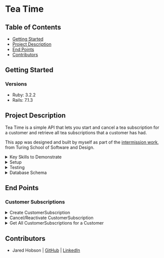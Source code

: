 # Tea Time

## Table of Contents
- [Getting Started](#getting-started)
- [Project Description](#project-description)
- [End Points](#end-points)
- [Contributors](#contributors)

## Getting Started
### Versions
- Ruby: 3.2.2
- Rails: 7.1.3

## Project Description

Tea Time is a simple API that lets you start and cancel a tea subscription for a customer and retrieve all tea subscriptions that a customer has had.  

This app was designed and built by myself as part of the [intermission work](https://mod4.turing.edu/projects/take_home/take_home_be), from Turing School of Software and Design.

<details>
  <summary>Key Skills to Demonstrate</summary>

- A strong understanding of Rails
- Ability to create restful routes
- Demonstration of well-organized code, following OOP
- Test Driven Development
- Clear documentation
</details>

<details>
  <summary>Setup</summary>

  1. Fork and/or Clone this Repo from GitHub.
  2. In your terminal use `$ git clone <ssh or https path>`.
  3. Change into the cloned directory using `$ cd example`.
  4. Install the gem packages using `$ bundle install`.
  5. Database Migrations can be set up by running: 
  ``` bash 
  $ rails db:{drop,create,migrate,seed}
  ```
</details>

<details>
  <summary>Testing</summary>

  Test using the terminal utilizing RSpec:

  ```bash
  $ bundle exec rspec spec/<follow directory path to test specific files>
  ```

  or test the whole suite with `$ bundle exec rspec`

  Test Results as of 6/29/24: 100.0%
</details>

<details>
  <summary>Database Schema</summary>

```
ActiveRecord::Schema[7.1].define(version: 2024_06_27_232609) do
  # These are extensions that must be enabled in order to support this database
  enable_extension "plpgsql"

  create_table "customer_subscriptions", force: :cascade do |t|
    t.bigint "customer_id", null: false
    t.bigint "subscription_id", null: false
    t.integer "status", default: 1
    t.datetime "created_at", null: false
    t.datetime "updated_at", null: false
    t.index ["customer_id"], name: "index_customer_subscriptions_on_customer_id"
    t.index ["subscription_id"], name: "index_customer_subscriptions_on_subscription_id"
  end

  create_table "customers", force: :cascade do |t|
    t.string "first_name"
    t.string "last_name"
    t.string "email"
    t.string "address"
    t.datetime "created_at", null: false
    t.datetime "updated_at", null: false
    t.index ["email"], name: "index_customers_on_email", unique: true
  end

  create_table "subscriptions", force: :cascade do |t|
    t.string "title"
    t.integer "price"
    t.integer "status"
    t.integer "frequency"
    t.datetime "created_at", null: false
    t.datetime "updated_at", null: false
  end

  create_table "teas", force: :cascade do |t|
    t.string "title"
    t.string "description"
    t.integer "temperature"
    t.integer "brew_time"
    t.datetime "created_at", null: false
    t.datetime "updated_at", null: false
  end

  add_foreign_key "customer_subscriptions", "customers"
  add_foreign_key "customer_subscriptions", "subscriptions"
end
```
</details>

## End Points
### Customer Subscriptions
<details>
<summary> Create CustomerSubscription </summary>

Request:

```http
POST /api/v1/customer_subscriptions
Content-Type: application/json
Accept: application/json
```

Body: 

```json
{ 
    "customer_subscription": 
        {
             "customer_id": 1,
             "subscription_id": 3
        }
 }
```

Response: `status: 201`

```json
{
    "data": {
        "id": "1",
        "type": "customer_subscription",
        "attributes": {
            "status": "active",
            "title": "It's Tea",
            "price": 5000,
            "frequency": 3
        },
        "relationships": {
            "customer": {
                "data": {
                    "id": "1",
                    "type": "customer"
                }
            },
            "subscription": {
                "data": {
                    "id": "3",
                    "type": "subscription"
                }
            }
        }
    }
}
```
</details>

<details>
<summary> Cancel/Reactivate CustomerSubscription </summary>

Request:

```http
PATCH api/v1/customer_subscriptions/1
Content-Type: application/json
Accept: application/json
```

Body: 

```json
{
    "status": "cancelled"
}
```

Response: `status: 200`

```json
{
    "data": {
        "id": "1",
        "type": "customer_subscription",
        "attributes": {
            "status": "cancelled",
            "title": "It's Tea",
            "price": 5000,
            "frequency": 3
        },
        "relationships": {
            "customer": {
                "data": {
                    "id": "1",
                    "type": "customer"
                }
            },
            "subscription": {
                "data": {
                    "id": "3",
                    "type": "subscription"
                }
            }
        }
    }
}
```
</details>

<details>
<summary> Get All CustomerSubscriptions for a Customer </summary>

Request:

```http
GET /api/v1/customer_subscriptions/1
Content-Type: application/json
Accept: application/json
```

Response: `status: 200`

```json
{
    "data": [
        {
            "id": "1",
            "type": "customer_subscription",
            "attributes": {
                "status": "active",
                "title": "Expensive Tea",
                "price": 10000,
                "frequency": 1
            },
            "relationships": {
                "customer": {
                    "data": {
                        "id": "1",
                        "type": "customer"
                    }
                },
                "subscription": {
                    "data": {
                        "id": "1",
                        "type": "subscription"
                    }
                }
            }
        },
        {
            "id": "2",
            "type": "customer_subscription",
            "attributes": {
                "status": "active",
                "title": "Least Expensive Tea",
                "price": 100,
                "frequency": 12
            },
            "relationships": {
                "customer": {
                    "data": {
                        "id": "1",
                        "type": "customer"
                    }
                },
                "subscription": {
                    "data": {
                        "id": "2",
                        "type": "subscription"
                    }
                }
            }
        },
        ...,
        ...
    ]
}
```

This endpoint also accepts query params to filter subscriptions with a status of active or cancelled.

Example:
```http
GET /api/v1/customer_subscriptions/1?status=cancelled
Content-Type: application/json
Accept: application/json
```

or

```http
GET /api/v1/customer_subscriptions/1?status=active
Content-Type: application/json
Accept: application/json
```
</details>

## Contributors

* Jared Hobson | [GitHub](https://github.com/JaredMHobson) | [LinkedIn](https://www.linkedin.com/in/jaredhobson/)
